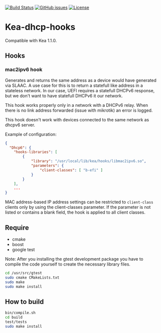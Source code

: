 [![Build Status](https://img.shields.io/travis/serverzone/Kea-dhcp-hooks.svg?style=flat)](https://travis-ci.org/serverzone/Kea-dhcp-hooks)
[![GitHub issues](https://img.shields.io/github/issues/serverzone/Kea-dhcp-hooks.svg?style=flat)](https://github.com/serverzone/Kea-dhcp-hooks/issues)
[![License](https://img.shields.io/github/license/serverzone/Kea-dhcp-hooks.svg?style=flat)](https://github.com/serverzone/Kea-dhcp-hooks)

# Kea-dhcp-hooks

Compatible with Kea 1.1.0.

## Hooks

### mac2ipv6 hook

Generates and returns the same address as a device would have generated via SLAAC. A use case for this is to return a statefull like address in a stateless network. In our case, UEFI requires a statefull DHCPv6 response, but we don't want to have statefull DHCPv6 it our network.

This hook works properly only in a network with a DHCPv6 relay. When there is no link address forwarded (issue with mikrotik) an error is logged.

This hook doesn't work with devices connected to the same network as dhcpv6 server.

Example of configuration:
```json
{
  "Dhcp6": {
    "hooks-libraries": [
        {
            "library": "/usr/local/lib/kea/hooks/libmac2ipv6.so",
            "parameters": {
                "client-classes": [ "b-efi" ]
            }
        }
    ],
    ...
}
```

MAC address-based IP address settings can be restricted to `client-class` clients only by using the
client-classes parameter. If the parameter is not listed or contains a blank field, the hook is applied
to all client classes.

## Require

* cmake
* boost
* google test

Note: After you installing the gtest development package you have to compile the code yourself to create
the necessary library files.

```bash
cd /usr/src/gtest
sudo cmake CMakeLists.txt
sudo make
sudo make install
```

## How to build

```bash
bin/compile.sh
cd build
test/tests
sudo make install
```
